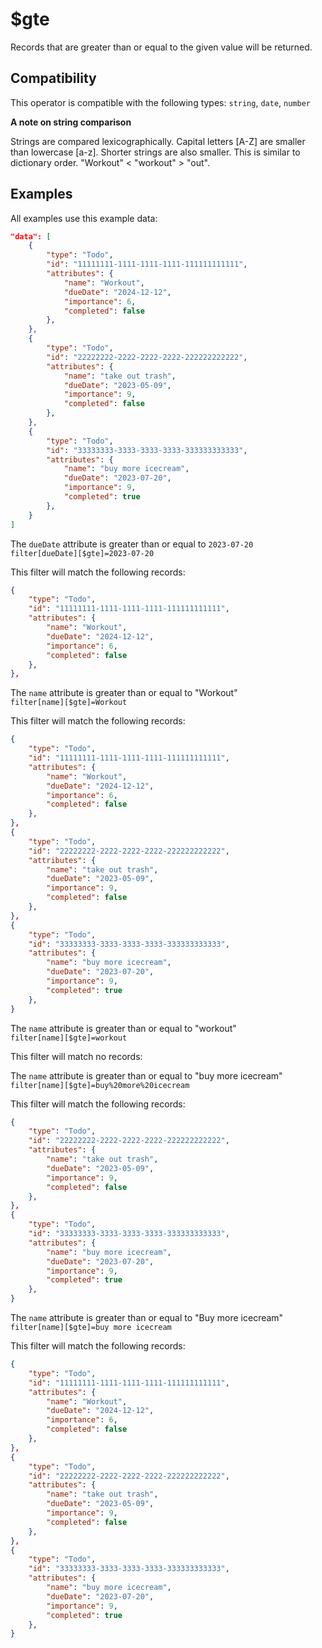 # $gte

Records that are greater than or equal to the given value will be returned.

## Compatibility

This operator is compatible with the following types:
`string`, `date`, `number`

**A note on string comparison**

Strings are compared lexicographically. Capital letters [A-Z] are smaller than lowercase [a-z]. Shorter strings are also smaller. This is similar to dictionary order.
"Workout" < "workout" > "out".

## Examples

All examples use this example data:

```json
"data": [
    {
        "type": "Todo",
        "id": "11111111-1111-1111-1111-111111111111",
        "attributes": {
            "name": "Workout",
            "dueDate": "2024-12-12",
            "importance": 6,
            "completed": false
        },
    },
    {
        "type": "Todo",
        "id": "22222222-2222-2222-2222-222222222222",
        "attributes": {
            "name": "take out trash",
            "dueDate": "2023-05-09",
            "importance": 9,
            "completed": false
        },
    },
    {
        "type": "Todo",
        "id": "33333333-3333-3333-3333-333333333333",
        "attributes": {
            "name": "buy more icecream",
            "dueDate": "2023-07-20",
            "importance": 9,
            "completed": true
        },
    }
]
```

The `dueDate` attribute is greater than or equal to `2023-07-20`<br>
`filter[dueDate][$gte]=2023-07-20`<br>

This filter will match the following records:<br>

```json
{
    "type": "Todo",
    "id": "11111111-1111-1111-1111-111111111111",
    "attributes": {
        "name": "Workout",
        "dueDate": "2024-12-12",
        "importance": 6,
        "completed": false
    },
},
```

The `name` attribute is greater than or equal to "Workout"<br>
`filter[name][$gte]=Workout`<br>

This filter will match the following records:<br>

```json
{
    "type": "Todo",
    "id": "11111111-1111-1111-1111-111111111111",
    "attributes": {
        "name": "Workout",
        "dueDate": "2024-12-12",
        "importance": 6,
        "completed": false
    },
},
{
    "type": "Todo",
    "id": "22222222-2222-2222-2222-222222222222",
    "attributes": {
        "name": "take out trash",
        "dueDate": "2023-05-09",
        "importance": 9,
        "completed": false
    },
},
{
    "type": "Todo",
    "id": "33333333-3333-3333-3333-333333333333",
    "attributes": {
        "name": "buy more icecream",
        "dueDate": "2023-07-20",
        "importance": 9,
        "completed": true
    },
}
```

The `name` attribute is greater than or equal to "workout"<br>
`filter[name][$gte]=workout`<br>

This filter will match no records:<br>

The `name` attribute is greater than or equal to "buy more icecream"<br>
`filter[name][$gte]=buy%20more%20icecream`<br>

This filter will match the following records:<br>

```json
{
    "type": "Todo",
    "id": "22222222-2222-2222-2222-222222222222",
    "attributes": {
        "name": "take out trash",
        "dueDate": "2023-05-09",
        "importance": 9,
        "completed": false
    },
},
{
    "type": "Todo",
    "id": "33333333-3333-3333-3333-333333333333",
    "attributes": {
        "name": "buy more icecream",
        "dueDate": "2023-07-20",
        "importance": 9,
        "completed": true
    },
}
```

The `name` attribute is greater than or equal to "Buy more icecream"<br>
`filter[name][$gte]=buy more icecream`<br>

This filter will match the following records:<br>

```json
{
    "type": "Todo",
    "id": "11111111-1111-1111-1111-111111111111",
    "attributes": {
        "name": "Workout",
        "dueDate": "2024-12-12",
        "importance": 6,
        "completed": false
    },
},
{
    "type": "Todo",
    "id": "22222222-2222-2222-2222-222222222222",
    "attributes": {
        "name": "take out trash",
        "dueDate": "2023-05-09",
        "importance": 9,
        "completed": false
    },
},
{
    "type": "Todo",
    "id": "33333333-3333-3333-3333-333333333333",
    "attributes": {
        "name": "buy more icecream",
        "dueDate": "2023-07-20",
        "importance": 9,
        "completed": true
    },
}
```

